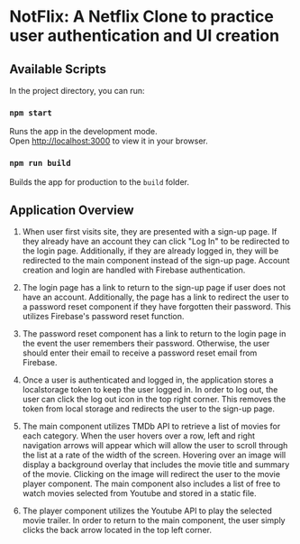 # NotFlix: A Netflix Clone to practice user authentication and UI creation



## Available Scripts

In the project directory, you can run:

### `npm start`

Runs the app in the development mode.\
Open [http://localhost:3000](http://localhost:3000) to view it in your browser.

### `npm run build`

Builds the app for production to the `build` folder.

## Application Overview

1. When user first visits site, they are presented with a sign-up page. If they already have an account they can click "Log In" to be redirected to the login page. Additionally, if they are already logged in, they will be redirected to the main component instead of the sign-up page. Account creation and login are handled with Firebase authentication.

1. The login page has a link to return to the sign-up page if user does not have an account. Additionally, the page has a link to redirect the user to a password reset component if they have forgotten their password. This utilizes Firebase's password reset function.

1. The password reset component has a link to return to the login page in the event the user remembers their password. Otherwise, the user should enter their email to receive a password reset email from Firebase.

1. Once a user is authenticated and logged in, the application stores a localstorage token to keep the user logged in. In order to log out, the user can click the log out icon in the top right corner. This removes the token from local storage and redirects the user to the sign-up page.

1. The main component utilizes TMDb API to retrieve a list of movies for each category. When the user hovers over a row, left and right navigation arrows will appear which will allow the user to scroll through the list at a rate of the width of the screen. Hovering over an image will display a background overlay that includes the movie title and summary of the movie. Clicking on the image will redirect the user to the movie player component. The main component also includes a list of free to watch movies selected from Youtube and stored in a static file.

1. The player component utilizes the Youtube API to play the selected movie trailer. In order to return to the main component, the user simply clicks the back arrow located in the top left corner.